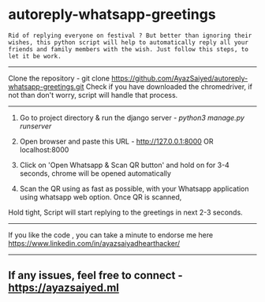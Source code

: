 # autoreply-whatsapp-greetings


```Rid of replying everyone on festival ? But better than ignoring their wishes, this python script will help to automatically reply all your friends and family members with the wish. Just follow this steps, to let it be work.```

------------

Clone the repository - git clone https://github.com/AyazSaiyed/autoreply-whatsapp-greetings.git
Check if you have downloaded the chromedriver, if not than don't worry, script will handle that process.

-----------

1) Go to project directory & run the django server - *python3 manage.py runserver*

2) Open browser and paste this URL - http://127.0.0.1:8000 OR localhost:8000

3) Click on 'Open Whatsapp & Scan QR button' and hold on for 3-4 seconds, chrome will be opened automatically 

4) Scan the QR using as fast as possible, with your Whatsapp application using whatsapp web option.
Once QR is scanned, 

Hold tight, Script will start replying to the greetings in next 2-3 seconds.

------------


If you like the code , you can take a minute to endorse me here
https://www.linkedin.com/in/ayazsaiyadhearthacker/

-------------------------
If any issues, feel free to connect - https://ayazsaiyed.ml
-------------------------
